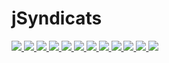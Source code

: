 # jSyndicats

<p>
  <a href="https://app.travis-ci.com/github/departement-loire-atlantique/jSyndicats">
    <img src="https://api.travis-ci.com/departement-loire-atlantique/jSyndicats.svg?branch=main" />
  </a>
  <a href="https://sonarcloud.io/organizations/departement-loire-atlantique">
    <img src="https://sonarcloud.io/api/project_badges/measure?project=departement-loire-atlantique_jSyndicats&metric=ncloc" />
    <img src="https://sonarcloud.io/api/project_badges/measure?project=departement-loire-atlantique_jSyndicats&metric=bugs" />
    <img src="https://sonarcloud.io/api/project_badges/measure?project=departement-loire-atlantique_jSyndicats&metric=code_smells" />
    <img src="https://sonarcloud.io/api/project_badges/measure?project=departement-loire-atlantique_jSyndicats&metric=coverage" />
    <img src="https://sonarcloud.io/api/project_badges/measure?project=departement-loire-atlantique_jSyndicats&metric=duplicated_lines_density" />
    <img src="https://sonarcloud.io/api/project_badges/measure?project=departement-loire-atlantique_jSyndicats&metric=sqale_rating" />
    <img src="https://sonarcloud.io/api/project_badges/measure?project=departement-loire-atlantique_jSyndicats&metric=alert_status" />
    <img src="https://sonarcloud.io/api/project_badges/measure?project=departement-loire-atlantique_jSyndicats&metric=reliability_rating" />
    <img src="https://sonarcloud.io/api/project_badges/measure?project=departement-loire-atlantique_jSyndicats&metric=security_rating" />
    <img src="https://sonarcloud.io/api/project_badges/measure?project=departement-loire-atlantique_jSyndicats&metric=sqale_index" />
    <img src="https://sonarcloud.io/api/project_badges/measure?project=departement-loire-atlantique_jSyndicats&metric=vulnerabilities" />
    </a>
</p>
